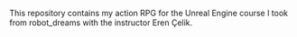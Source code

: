 This repository contains my action RPG for the Unreal Engine course I took from robot_dreams with the instructor Eren Çelik.
